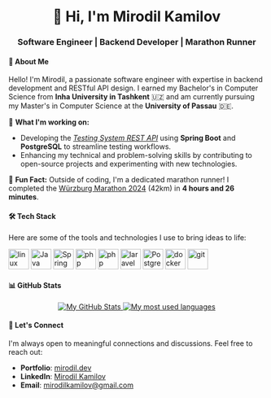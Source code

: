 <h1 align="center">👋 Hi, I'm Mirodil Kamilov</h1>
<h3 align="center">Software Engineer | Backend Developer | Marathon Runner</h3>

<h4 align="left">📜 About Me</h3>

Hello! I'm Mirodil, a passionate software engineer with expertise in backend development and RESTful API design. I earned my Bachelor's in Computer Science from **Inha University in Tashkent** 🇺🇿 and am currently pursuing my Master's in Computer Science at the **University of Passau** 🇩🇪.

🎯 **What I'm working on:**
- Developing the [*Testing System REST API*](https://github.com/mirodilkamilov/testing-system) using **Spring Boot** and **PostgreSQL** to streamline testing workflows.
- Enhancing my technical and problem-solving skills by contributing to open-source projects and experimenting with new technologies.

🏃 **Fun Fact:** Outside of coding, I'm a dedicated marathon runner! I completed the [Würzburg Marathon 2024](https://wuerzburg.r.mikatiming.de/2024/?content=detail&event=M&idp=2EF3C4FQ4B983&lang=EN_CAP&pid=search&search%5Bstart_no%5D=450) (42km) in **4 hours and 26 minutes**. 

<h4 align="left">🛠 Tech Stack</h3>

Here are some of the tools and technologies I use to bring ideas to life:

<p>
   <img src="https://cdn.jsdelivr.net/gh/devicons/devicon@latest/icons/linux/linux-original.svg" alt="linux" width="40" height="40" />
   <img src="https://cdn.jsdelivr.net/gh/devicons/devicon@latest/icons/java/java-original-wordmark.svg" alt="Java" width="40" height="40" />
   <img src="https://cdn.jsdelivr.net/gh/devicons/devicon@latest/icons/spring/spring-original-wordmark.svg" alt="Spring Boot" width="40" height="40" />
   <img src="https://cdn.jsdelivr.net/gh/devicons/devicon@latest/icons/python/python-original.svg" alt="php" width="40" height="40" />
   <img src="https://cdn.jsdelivr.net/gh/devicons/devicon@latest/icons/php/php-original.svg" alt="php" width="40" height="40" />
   <img src="https://cdn.jsdelivr.net/gh/devicons/devicon@latest/icons/laravel/laravel-original.svg" alt="laravel" width="40" height="40" />
   <img src="https://cdn.jsdelivr.net/gh/devicons/devicon@latest/icons/postgresql/postgresql-original.svg" alt="PostgreSQL" width="40" height="40" />
   <img src="https://cdn.jsdelivr.net/gh/devicons/devicon@latest/icons/docker/docker-original-wordmark.svg" alt="docker" width="40" height="40" />
   <img src="https://www.vectorlogo.zone/logos/git-scm/git-scm-icon.svg" alt="git" width="40" height="40" />
</p>

<h4 align="left">📊 GitHub Stats</h4>

<div align="center">
   <a href="https://github.com/mirodilkamilov">
      <img src="https://github-readme-stats.vercel.app/api?username=mirodilkamilov&theme=catppuccin_latte&show_icons=true&count_private=true&border_radius=16&custom_title=My%20GitHub%20Stats&locale=en"
         alt="My GitHub Stats" />
   </a>

   <a href="https://github.com/mirodilkamilov">
      <img src="https://github-readme-stats.vercel.app/api/top-langs/?username=mirodilkamilov&layout=compact&theme=catppuccin_latte&hide=html,css,scss&size_weight=0&count_weight=1" alt="My most used languages">
   </a>
</div>

<h4 align="left">💬 Let's Connect</h4>

I'm always open to meaningful connections and discussions. Feel free to reach out:

- **Portfolio**: [mirodil.dev](https://mirodil.dev/)
- **LinkedIn**: [Mirodil Kamilov](https://linkedin.com/in/mirodilkamilov)
- **Email**: [mirodilkamilov@gmail.com](mailto:mirodilkamilov@gmail.com)
